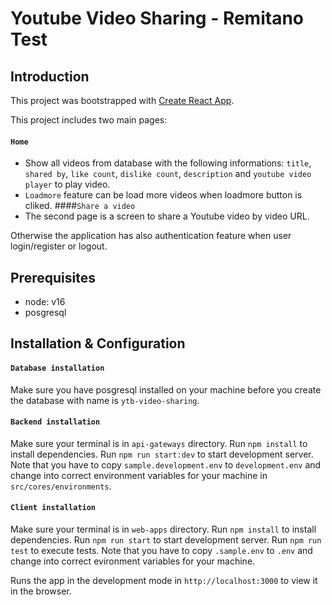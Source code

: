 # Youtube Video Sharing - Remitano Test

## Introduction
This project was bootstrapped with [Create React App](https://github.com/facebook/create-react-app).

This project includes two main pages:
#### `Home`
- Show all videos from database with the following informations: `title`, `shared by`, `like count`, `dislike count`, `description` and `youtube video player` to play video.
- `Loadmore` feature can be load more videos when loadmore button is cliked.
####`Share a video`
- The second page is a screen to share a Youtube video by video URL.

Otherwise the application has also authentication feature when user login/register or logout.

## Prerequisites
  - node: v16
  - posgresql

## Installation & Configuration

#### `Database installation`
Make sure you have posgresql installed on your machine before you create the database with name is `ytb-video-sharing`.

#### `Backend installation`

Make sure your terminal is in `api-gateways` directory.
Run `npm install` to install dependencies.
Run `npm run start:dev` to start development server.
Note that you have to copy `sample.development.env` to `development.env` and change into correct environment variables for your machine in `src/cores/environments`.

#### `Client installation`
Make sure your terminal is in `web-apps` directory.
Run `npm install` to install dependencies.
Run `npm run start` to start development server.
Run `npm run test` to execute tests.
Note that you have to copy `.sample.env` to `.env` and change into correct evironment variables for your machine.

Runs the app in the development mode in `http://localhost:3000` to view it in the browser.

